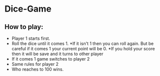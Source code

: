 # Dice-Game

## How to play:
* Player 1 starts first.
* Roll the dice until it comes 1.
*If it isn't 1 then you can roll again. But be careful if it comes 1 your current point will be 0.
*If you hold your score then it will be save and it turns to other player 
* If it comes 1 game switches to player 2
* Same rules for player 2 
* Who reaches to 100 wins.
